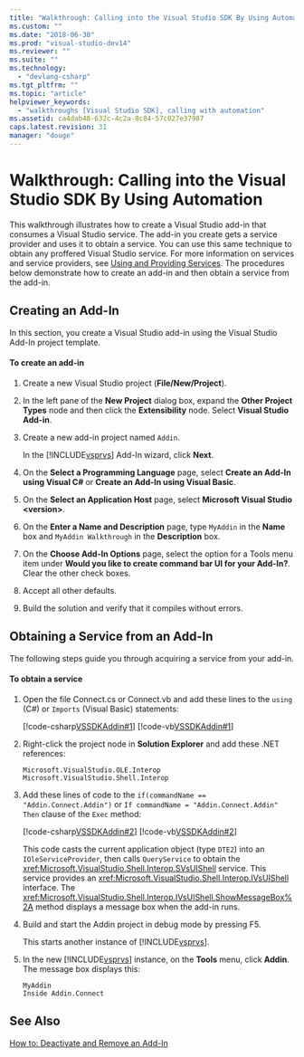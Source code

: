 ```yaml
---
title: "Walkthrough: Calling into the Visual Studio SDK By Using Automation | Microsoft Docs"
ms.custom: ""
ms.date: "2018-06-30"
ms.prod: "visual-studio-dev14"
ms.reviewer: ""
ms.suite: ""
ms.technology: 
  - "devlang-csharp"
ms.tgt_pltfrm: ""
ms.topic: "article"
helpviewer_keywords: 
  - "walkthroughs [Visual Studio SDK], calling with automation"
ms.assetid: ca4dab48-632c-4c2a-8c84-57c027e37987
caps.latest.revision: 31
manager: "douge"
---
```

# Walkthrough: Calling into the Visual Studio SDK By Using Automation
This walkthrough illustrates how to create a Visual Studio add-in that consumes a Visual Studio service. The add-in you create gets a service provider and uses it to obtain a service. You can use this same technique to obtain any proffered Visual Studio service. For more information on services and service providers, see [Using and Providing Services](../Topic/Using%20and%20Providing%20Services.md). The procedures below demonstrate how to create an add-in and then obtain a service from the add-in.  
  
## Creating an Add-In  
 In this section, you create a Visual Studio add-in using the Visual Studio Add-In project template.  
  
#### To create an add-in  
  
1.  Create a new Visual Studio project (**File/New/Project**).  
  
2.  In the left pane of the **New Project** dialog box, expand the **Other Project Types** node and then click the **Extensibility** node. Select **Visual Studio Add-in**.  
  
3.  Create a new add-in project named `Addin`.  
  
     In the [!INCLUDE[vsprvs](../includes/vsprvs-md.md)] Add-In wizard, click **Next**.  
  
4.  On the **Select a Programming Language**  page, select **Create an Add-In using Visual C#** or **Create an Add-In using Visual Basic**.  
  
5.  On the **Select an Application Host** page, select **Microsoft Visual Studio \<version>**.  
  
6.  On the **Enter a Name and Description** page, type `MyAddin` in the **Name** box and `MyAddin Walkthrough` in the **Description** box.  
  
7.  On the **Choose Add-In Options** page, select the option for a Tools menu item under **Would you like to create command bar UI for your Add-In?**. Clear the other check boxes.  
  
8.  Accept all other defaults.  
  
9. Build the solution and verify that it compiles without errors.  
  
## Obtaining a Service from an Add-In  
 The following steps guide you through acquiring a service from your add-in.  
  
#### To obtain a service  
  
1.  Open the file Connect.cs or Connect.vb and add these lines to the `using` (C#) or `Imports` (Visual Basic) statements:  
  
     [!code-csharp[VSSDKAddin#1](../snippets/csharp/VS_Snippets_VSSDK/vssdkaddin/cs/connect.cs#1)]
     [!code-vb[VSSDKAddin#1](../snippets/visualbasic/VS_Snippets_VSSDK/vssdkaddin/vb/connect.vb#1)]  
  
2.  Right-click the project node in **Solution Explorer** and add these .NET references:  
  
    ```  
    Microsoft.VisualStudio.OLE.Interop  
    Microsoft.VisualStudio.Shell.Interop  
    ```  
  
3.  Add these lines of code to the `if(commandName == "Addin.Connect.Addin")` or `If commandName = "Addin.Connect.Addin" Then` clause of the `Exec` method:  
  
     [!code-csharp[VSSDKAddin#2](../snippets/csharp/VS_Snippets_VSSDK/vssdkaddin/cs/connect.cs#2)]
     [!code-vb[VSSDKAddin#2](../snippets/visualbasic/VS_Snippets_VSSDK/vssdkaddin/vb/connect.vb#2)]  
  
     This code casts the current application object (type `DTE2`) into an `IOleServiceProvider`, then calls `QueryService` to obtain the <xref:Microsoft.VisualStudio.Shell.Interop.SVsUIShell> service. This service provides an <xref:Microsoft.VisualStudio.Shell.Interop.IVsUIShell> interface. The <xref:Microsoft.VisualStudio.Shell.Interop.IVsUIShell.ShowMessageBox%2A> method displays a message box when the add-in runs.  
  
4.  Build and start the Addin project in debug mode by pressing F5.  
  
     This starts another instance of [!INCLUDE[vsprvs](../includes/vsprvs-md.md)].  
  
5.  In the new [!INCLUDE[vsprvs](../includes/vsprvs-md.md)] instance, on the **Tools** menu, click **Addin**. The message box displays this:  
  
    ```  
    MyAddin  
    Inside Addin.Connect  
    ```  
  
## See Also  
 [How to: Deactivate and Remove an Add-In](../Topic/How%20to:%20Deactivate%20and%20Remove%20an%20Add-In.md)